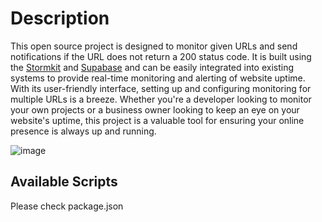 # Description

This open source project is designed to monitor given URLs and send notifications if the URL does not return a 200 status code. It is built using the [Stormkit](https://stormkit.io/) and [Supabase](https://supabase.com/) and can be easily integrated into existing systems to provide real-time monitoring and alerting of website uptime. With its user-friendly interface, setting up and configuring monitoring for multiple URLs is a breeze. Whether you're a developer looking to monitor your own projects or a business owner looking to keep an eye on your website's uptime, this project is a valuable tool for ensuring your online presence is always up and running.

![image](https://user-images.githubusercontent.com/2489876/213029605-3d641f78-cfc1-4212-843b-188cd645df9d.png)


## Available Scripts

Please check package.json


